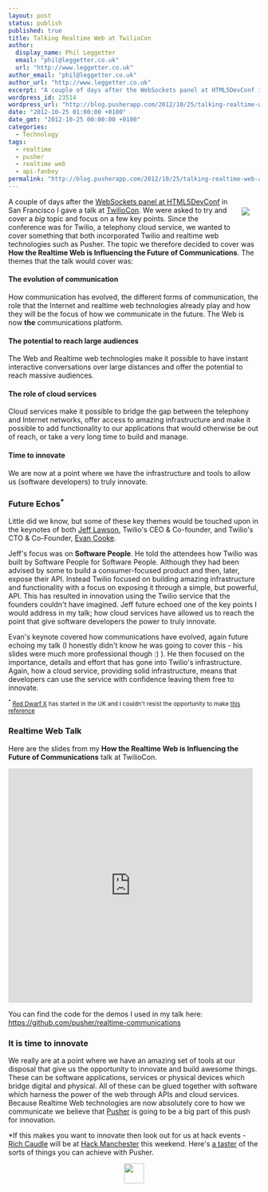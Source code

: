 ```yaml
---
layout: post
status: publish
published: true
title: Talking Realtime Web at TwilioCon
author:
  display_name: Phil Leggetter
  email: "phil@leggetter.co.uk"
  url: "http://www.leggetter.co.uk"
author_email: "phil@leggetter.co.uk"
author_url: "http://www.leggetter.co.uk"
excerpt: "A couple of days after the WebSockets panel at HTML5DevConf in San Francisco I gave a talk at TwilioCon. We were asked to try and cover a big topic and focus on a few key points. Since the conference was for Twilio, a telephony cloud service, we want..."
wordpress_id: 23514
wordpress_url: "http://blog.pusherapp.com/2012/10/25/talking-realtime-web-at-twiliocon"
date: "2012-10-25 01:00:00 +0100"
date_gmt: "2012-10-25 00:00:00 +0100"
categories:
  - Technology
tags:
  - realtime
  - pusher
  - realtime web
  - api-fanboy
permalink: "http://blog.pusherapp.com/2012/10/25/talking-realtime-web-at-twiliocon"
---
```


<p><img src="http://f.cl.ly/items/3L0c3z1J0f1Z140H3p1s/twiliocon-logo.png" style="float: right; margin: 20px;" align="center" /></p>
<p>A couple of days after the <a href="http://blog.pusher.com/2012/10/22/a-realtime-focus-at-html5devconf">WebSockets panel at HTML5DevConf</a> in San Francisco I gave a talk at <a href="http://blog.pusher.com/2012/10/22/a-realtime-focus-at-html5devconf">TwilioCon</a>. We were asked to try and cover a <em>big</em> topic and focus on a few key points. Since the conference was for Twilio, a telephony cloud service, we wanted to cover something that both incorporated Twilio and realtime web technologies such as Pusher. The topic we therefore decided to cover was <strong>How the Realtime Web is Influencing the Future of Communications</strong>. The themes that the talk would cover was:</p>
<h4>The evolution of communication</h4>
<p>How communication has evolved, the different forms of communication, the role that the Internet and realtime web technologies already play and how they will be the focus of how we communicate in the future. The Web is now <strong>the</strong> communications platform.</p>
<h4>The potential to reach large audiences</h4>
<p>The Web and Realtime web technologies make it possible to have instant interactive conversations over large distances and offer the potential to reach massive audiences.</p>
<h4>The role of cloud services</h4>
<p>Cloud services make it possible to bridge the gap between the telephony and Internet networks, offer access to amazing infrastructure and make it possible to add functionality to our applications that would otherwise be out of reach, or take a very long time to build and manage.</p>
<h4>Time to innovate</h4>
<p>We are now at a point where we have the infrastructure and tools to allow us (software developers) to truly innovate.</p>
<h3>Future Echos<sup>*</sup></h3>
<p>Little did we know, but some of these key themes would be touched upon in the keynotes of both <a href="https://twitter.com/jeffiel">Jeff Lawson</a>, Twilio's CEO &amp; Co-founder, and Twilio's CTO &amp; Co-Founder, <a href="https://twitter.com/emcooke">Evan Cooke</a>.</p>
<p>Jeff's focus was on <strong>Software People</strong>. He told the attendees how Twilio was built by Software People for Software People. Although they had been advised by some to build a consumer-focused product and then, later, expose their API. Instead Twilio focused on building amazing infrastructure and functionality with a focus on exposing it through a simple, but powerful, API. This has resulted in innovation using the Twilio service that the founders couldn't have imagined. Jeff future echoed one of the key points I would address in my talk; how cloud services have allowed us to reach the point that give software developers the power to truly innovate.</p>
<p>Evan's keynote covered how communications have evolved, again future echoing my talk (I honestly didn't know he was going to cover this - his slides were much more professional though :) ). He then focused on the importance, details and effort that has gone into Twilio's infrastructure. Again, how a cloud service, providing solid infrastructure, means that developers can use the service with confidence leaving them free to innovate.</p>
<p><small style="font-size: smaller;"><sup>*</sup> <a href="http://uktv.co.uk/dave/series/tvseries/258942">Red Dwarf X</a> has started in the UK and I couldn't resist the opportunity to make <a href="http://en.wikipedia.org/wiki/Future_Echoes">this reference</a></small></p>
<h3>Realtime Web Talk</h3>
<p>Here are the slides from my <strong>How the Realtime Web is Influencing the Future of Communications</strong> talk at TwilioCon.</p>
<p><iframe src="http://www.slideshare.net/leggetter/slideshelf" width="490px" height="470px" frameborder="0" marginwidth="0" marginheight="0" scrolling="no" style="border:none;" allowfullscreen></iframe></p>
<p>You can find the code for the demos I used in my talk here:<br />
<a href="https://github.com/pusher/realtime-communications">https://github.com/pusher/realtime-communications</a></p>
<h3>It is time to innovate</h3>
<p>We really are at a point where we have an amazing set of tools at our disposal that give us the opportunity to innovate and build awesome things. These can be software applications, services or physical devices which bridge digital and physical. All of these can be glued together with software which harness the power of the web through APIs and cloud services. Because Realtime Web technologies are now absolutely core to how we communicate we believe that <a href="http://pusher.com">Pusher</a> is going to be a big part of this push for innovation.</p>
<p>*If this makes you want to innovate then look out for us at hack events - <a href="http://twitter.com/rich_caudle">Rich Caudle</a> will be at <a href="http://hackmanchester">Hack Manchester</a> this weekend. Here's <a href="http://blog.pusher.com/2012/10/22/hackmanchester">a taster</a> of the sorts of things you can achieve with Pusher.</p>
<p style="text-align: center"><a href="http://pusher.com"><img src="http://f.cl.ly/items/090j0o1X1y1G14443L24/pusher_logo.png" style="margin:auto; height:40px" /></a></a></p>
